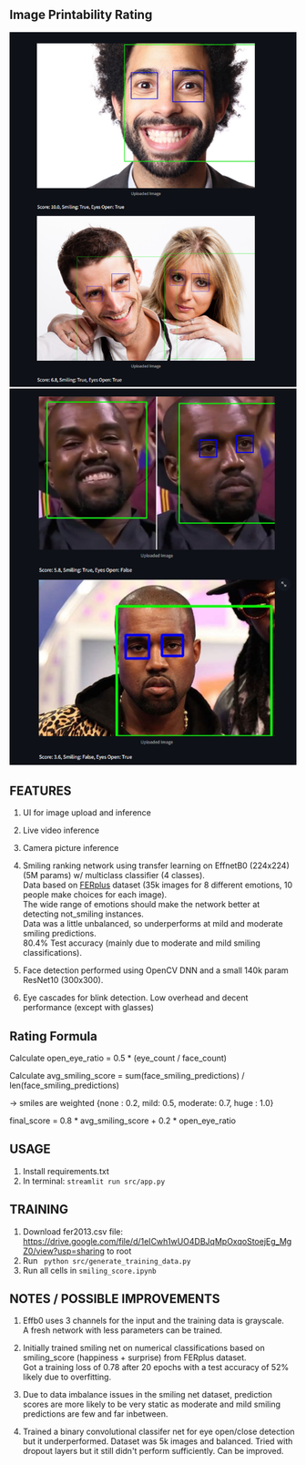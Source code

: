 ## Image Printability Rating 

 ![Preview 1](images/img1.png)
 ![Preview 2](images/img2.png)

## FEATURES
1. UI for image upload and inference
2. Live video inference
3. Camera picture inference
4. Smiling ranking network using transfer learning on EffnetB0 (224x224) (5M params) w/ multiclass classifier (4 classes). <br> Data based on [FERplus](https://github.com/Microsoft/FERPlus) dataset (35k images for 8 different emotions, 10 people make choices for each image).  <br> The wide range of emotions should make the network better at detecting not_smiling instances. <br>
    Data was a little unbalanced, so underperforms at mild and moderate smiling predictions. <br>
    80.4% Test accuracy (mainly due to moderate and mild smiling classifications). 

5. Face detection performed using OpenCV DNN and a small 140k param ResNet10 (300x300).


6. Eye cascades for blink detection. Low overhead and decent performance (except with glasses)


## Rating Formula

Calculate open_eye_ratio = 0.5 * (eye_count / face_count)

Calculate avg_smiling_score  = sum(face_smiling_predictions) / len(face_smiling_predictions)

-> smiles are weighted {none : 0.2, mild: 0.5, moderate: 0.7, huge : 1.0}

final_score = 0.8 * avg_smiling_score + 0.2 * open_eye_ratio 



##  USAGE
1. Install requirements.txt
2. In terminal:  ```streamlit run src/app.py```

##  TRAINING
1. Download fer2013.csv file: https://drive.google.com/file/d/1eICwh1wUO4DBJqMpOxqoStoejEg_MgZ0/view?usp=sharing to root
2. Run ``` python src/generate_training_data.py```
3. Run all cells in  ```smiling_score.ipynb```


## NOTES / POSSIBLE IMPROVEMENTS 
1.  Effb0 uses 3 channels for the input and the training data is grayscale. <br> A fresh network with less parameters can
be trained. 

2. Initially trained smiling net on numerical classifications based on smiling_score (happiness + surprise) from FERplus dataset. <br> Got a training loss of 0.78 after 20 epochs with a test accuracy of 52% likely due to overfitting.

3. Due to data imbalance issues in the smiling net dataset, prediction scores are more likely to be very static as moderate and mild smiling predictions are few and far inbetween.

4. Trained a binary convolutional classifer net for eye open/close detection but it underperformed.
Dataset was 5k images and balanced. Tried with dropout layers but it still didn't perform sufficiently. Can be improved.
